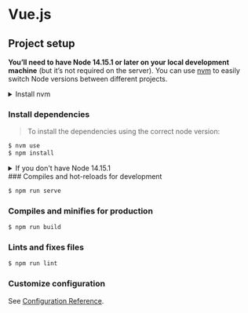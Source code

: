 # Vue.js

## Project setup

**You’ll need to have Node 14.15.1 or later on your local development machine** (but it’s not required on the server). You can use [nvm](https://github.com/nvm-sh/nvm) to easily switch Node versions between different projects.

<details><summary>Install nvm</summary>

You can easily install nvm executing

```sh
$ curl -o- https://raw.githubusercontent.com/nvm-sh/nvm/v0.37.2/install.sh | bash
```

or

```sh
$ wget -qO- https://raw.githubusercontent.com/nvm-sh/nvm/v0.37.2/install.sh | bash
```

For any extra information you can see the [installation docs](https://github.com/nvm-sh/nvm#installing-and-updating).

</details>

### Install dependencies

> To install the dependencies using the correct node version:

```sh
$ nvm use
$ npm install
```
<details><summary>If you don't have Node 14.15.1</summary>

```sh
$ nvm install 14.15.1
```

</details>
### Compiles and hot-reloads for development

```sh
$ npm run serve
```

### Compiles and minifies for production

```sh
$ npm run build
```

### Lints and fixes files

```sh
$ npm run lint
```

### Customize configuration

See [Configuration Reference](https://cli.vuejs.org/config/).
